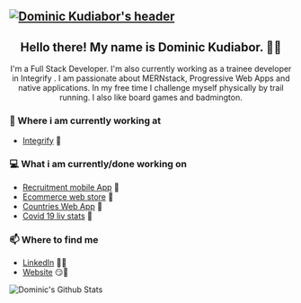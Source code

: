 ## [![Dominic Kudiabor's header](https://i.imgur.com/qJZo59q.gif)](https://)


<h2 align="center">Hello there! My name is Dominic Kudiabor. 👋🤓</h2>
<p align="center">I'm a Full Stack Developer.
I'm also currently working as a trainee developer in Integrify .
I am passionate about MERNstack, Progressive Web Apps and native applications.
In my free time I challenge myself physically by trail running. I also like board games and badmington.</p>




### 💼 Where i am currently working at
- [Integrify](https://www.integrify.io/) 💼 


### 💻 What i am currently/done working on
- [Recruitment mobile App]()  🚀
- [Ecommerce web store]()  🚀 
- [Countries Web App]()  🚀
- [Covid 19 liv stats]()  🚀 

### 📫 Where to find me
- [LinkedIn](https://www.linkedin.com/in/dominickudiabor/) 👨💼
- [Website](https://dominickudiabor.netlify.app/) 😏🔗

![Dominic's Github Stats](https://github-readme-stats.vercel.app/api?username=dominickudiabor&show_icons=true&theme=radical)

